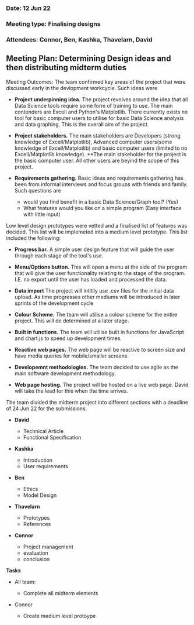### Date: 12 Jun 22
### Meeting type: Finalising designs
### Attendees: Connor, Ben, Kashka, Thavelarn, David

## Meeting Plan: Determining Design ideas and then distributing midterm duties

Meeting Outcomes: The team confirmed key areas of the project that were discussed early in the devlopment workcycle. Such ideas were 

+ **Project underpinning idea.** The project revolves around the idea that all Data Science tools require some form of training to use. The main contenders are Excell and Python's Matplotlib. There currently exists no tool for basic computer users to utilise for basic Data Science analysis and data graphing. This is the overall aim of the project.

+ **Project stakeholders.** The main stakeholders are Developers (strong knowledge of Excell/Matplotlib), Advanced computer users(some knowledge of Excell/Matplotlib) and basic computer users (limited to no Excell/Matplotlib knowledge). **The main stakeholder for the project is the basic computer user. All other users are beyind the scope of this project.

+ **Requirements gathering.** Basic ideas and requirements gathering has been from informal interviews and focus groups with friends and family. Such questions are
    + would you find benefit in a basic Data Science/Graph tool? (Yes)
    + What features would you like on a simple program (Easy interface with little input)

Low level design prototypes were vetted and a finalised list of features was decided. This list will be implemeted into a medium level prototype. This list included the following:

+ **Progress bar.** A simple user design feature that will guide the user through each stage of the tool's use. 

+ **Menu/Options button.** This will open a menu at the side of the program that will give the user functionality relating to the stage of the program. I.E. no export until the user has loaded and processed the data.

+ **Data import** The project will intitlly use .csv files for the initial data upload. As time progresses other mediums will be introduced in later sprints of the development cycle

+ **Colour Scheme.** The team will utilise a colour scheme for the entire project. This will de determined at a later stage.

+ **Built in functions.** The team will utilise built in functions for JavaScript and chart.js to speed up development times.

+ **Reactive web pages.** The web page will be reactive to screen size and have media queries for mobile/smaller screens

+ **Developemnt methodologies.** The team decided to use agile as the main software development methodology.

+ **Web page hosting.** The project will be hosted on a live web page. David will take the lead for this when the time arrives.

The team divided the midterm project into different sections with a deadline of 24 Jun 22 for the submissions. 
+ **David** 
  + Technical Article
  + Functional Specification

+ **Kashka** 
  + Introduction
  + User requirements

+ **Ben**
  + Ethics
  + Model Design

+ **Thavelarn**
  + Prototypes
  + References

+ **Connor**
  + Project management
  + evaluation 
  + conclusion  


**Tasks**
+ All team:
	+ Complete all midterm elements

+ Connor
  +  Create medium level protoype